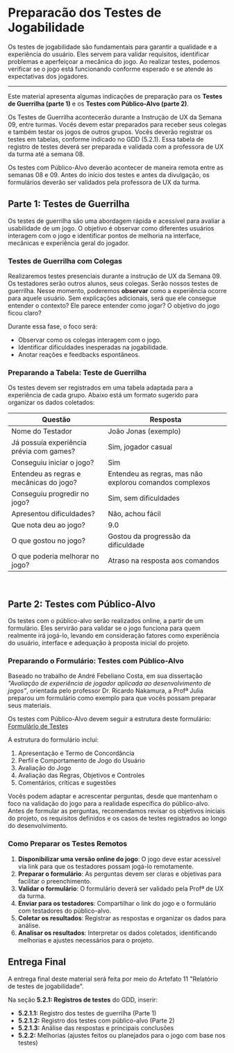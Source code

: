 # Preparacão dos Testes de Jogabilidade
Os testes de jogabilidade são fundamentais para garantir a qualidade e a experiência do usuário. Eles servem para validar requisitos, identificar problemas e aperfeiçoar a mecânica do jogo. Ao realizar testes, podemos verificar se o jogo está funcionando conforme esperado e se atende às expectativas dos jogadores.

---

Este material apresenta algumas indicações de preparação para os **Testes de Guerrilha (parte 1)** e os **Testes com Público-Alvo (parte 2)**.

Os Testes de Guerrilha acontecerão durante a Instrução de UX da Semana 09, entre turmas. Vocês devem estar preparados para receber seus colegas e também testar os jogos de outros grupos. Vocês deverão registrar os testes em tabelas, conforme indicado no GDD (5.2.1). Essa tabela de registro de testes deverá ser preparada e validada com a professora de UX da turma até a semana 08.

Os testes com Público-Alvo deverão acontecer de maneira remota entre as semanas 08 e 09. Antes do início dos testes e antes da divulgação, os formulários deverão ser validados pela professora de UX da turma.


## Parte 1: Testes de Guerrilha
Os testes de guerrilha são uma abordagem rápida e acessível para avaliar a usabilidade de um jogo. O objetivo é observar como diferentes usuários interagem com o jogo e identificar pontos de melhoria na interface, mecânicas e experiência geral do jogador.

### Testes de Guerrilha com Colegas
Realizaremos testes presenciais durante a instrução de UX da Semana 09. Os testadores serão outros alunos, seus colegas. Serão nossos testes de guerrilha. Nesse momento, poderemos **observar** como a experiência ocorre para aquele usuário. Sem explicações adicionais, será que ele consegue entender o contexto? Ele parece entender como jogar? O objetivo do jogo ficou claro?

Durante essa fase, o foco será:
- Observar como os colegas interagem com o jogo.
- Identificar dificuldades inesperadas na jogabilidade.
- Anotar reações e feedbacks espontâneos.

### Preparando a Tabela: Teste de Guerrilha

Os testes devem ser registrados em uma tabela adaptada para a experiência de cada grupo. Abaixo está um formato sugerido para organizar os dados coletados:

| Questão | Resposta |
|----------------------|----------------------------|
| Nome do Testador | João Jonas (exemplo) |
| Já possuía experiência prévia com games? | Sim, jogador casual |
| Conseguiu iniciar o jogo? | Sim |
| Entendeu as regras e mecânicas do jogo? | Entendeu as regras, mas não explorou comandos complexos |
| Conseguiu progredir no jogo? | Sim, sem dificuldades |
| Apresentou dificuldades? | Não, achou fácil |
| Que nota deu ao jogo? | 9.0 |
| O que gostou no jogo? | Gostou da progressão da dificuldade |
| O que poderia melhorar no jogo? | Atraso na resposta aos comandos |


<br>

## Parte 2: Testes com Público-Alvo

Os testes com o público-alvo serão realizados online, a partir de um formulário. Eles servirão para validar se o jogo funciona para quem realmente irá jogá-lo, levando em consideração fatores como experiência do usuário, interface e adequação à proposta inicial do projeto.


### Preparando o Formulário: Testes com Público-Alvo

Baseado no trabalho de André Febeliano Costa, em sua dissertação *"Avaliação de experiência de jogador aplicada ao desenvolvimento de jogos"*, orientada pelo professor Dr. Ricardo Nakamura, a Profª Julia preparou um formulário como exemplo para que vocês possam preparar seus materiais.

Os testes com Público-Alvo devem seguir a estrutura deste formulário: [Formulário de Testes](https://docs.google.com/forms/d/e/1FAIpQLSfXM1DDEmMwVNEML2u-Ybj43pTLI5ih0VChfKvSnAfhOvZ3bQ/viewform)

A estrutura do formulário inclui:
1. Apresentação e Termo de Concordância
2. Perfil e Comportamento de Jogo do Usuário
3. Avaliação do Jogo
4. Avaliação das Regras, Objetivos e Controles
5. Comentários, críticas e sugestões

Vocês podem adaptar e acrescentar perguntas, desde que mantenham o foco na validação do jogo para a realidade específica do público-alvo. Antes de formular as perguntas, recomendamos revisar os objetivos iniciais do projeto, os requisitos definidos e os casos de testes registrados ao longo do desenvolvimento.

### Como Preparar os Testes Remotos
1. **Disponibilizar uma versão online do jogo**: O jogo deve estar acessível via link para que os testadores possam jogá-lo remotamente.
2. **Preparar o formulário**: As perguntas devem ser claras e objetivas para facilitar o preenchimento.
3. **Validar o formulário**: O formulário deverá ser validado pela Profª de UX da turma.
4. **Enviar para os testadores**: Compartilhar o link do jogo e o formulário com testadores do público-alvo.
5. **Coletar os resultados**: Registrar as respostas e organizar os dados para análise.
6. **Analisar os resultados**: Interpretar os dados coletados, identificando melhorias e ajustes necessários para o projeto.

## Entrega Final
A entrega final deste material será feita por meio do Artefato 11 "Relatório de testes de jogabilidade".

Na seção **5.2.1: Registros de testes** do GDD, inserir:
- **5.2.1.1:** Registro dos testes de guerrilha (Parte 1)
- **5.2.1.2:** Registro dos testes com público-alvo (Parte 2)
- **5.2.1.3:** Análise das respostas e principais conclusões
- **5.2.2:** Melhorias (ajustes feitos ou planejados para o jogo com base nos testes)